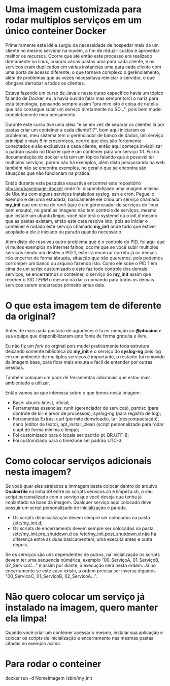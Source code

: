# Uma imagem customizada para rodar multiplos serviços em um único conteiner Docker

Primeiramente esta idéia surgiu da necessidade de hospedar mais de um cliente no mesmo servidor na nuvem, a fim de reduzir custos e aproveitar melhor os recursos. Ocorre que até então este processo era realizado diretamente no linux, criando várias pastas uma para cada cliente, e os serviços eram duplicados em várias instancias uma para cada cliente com uma porta de acesso diferente, o que tornava complexo o gerênciamento, além de problemas que as vezes necessitava reiniciar o servidor, o que obrigava derrubar a todos os clientes.

Estava fazendo um curso de Java e neste curso específico havia um tópico falando de Docker, eu já havia ouvido falar mas sempre torci o nariz para esta técnologia, pensando sempre assim "pra mim isto é coisa de nutella que não consegue subir um serviço diretamente no SO...", pois bem mudei completamente meu pensamento.

Durante este curso tive uma idéia "e se em vez de separar os clientes lá por pastas criar um conteiner a cada cliente?!?", bom aqui iniciaram os problemas, meu sistema tem o gerênciador de banco de dados, um serviço principal e mais 6 microserviços, ocorre que eles são fortemente conectados e são exclusivos a cada cliente, então aqui começa inviabilizar o padrão usado no Docker que é um conteiner para um serviço 1:1. Fui na documentação do docker e lá tem um tópico falando que é possivel ter multiplos serviços, porem não há exemplos, além disto pesquisando na web também não se encontra exemplos, no geral o que se encontra são situações que não funcionam na pratica.

Então durante esta pesquisa exaustiva encontrei este repositório [phusion/baseimage-docker](https://github.com/phusion/baseimage-docker) onde foi disponibilizado uma imagem mínima de Ubuntu com alguns serviços instalados syslog, ssh e cron. Peguei o exemplo e dei uma estudada, basicamente ele criou um serviço chamado **my_init** que em cima do *runit* (que é um gerenciador de serviços do linux bem enxuto), no geral as imagens não tem controle de serviços, mesmo que instale um ubuntu limpo, você não terá o systemd ou o init.d mesmo que as pastas existam, então este cara resolve isto, pois ao iniciar o conteiner é rodado este serviço chamado **my_init** onde tudo que estiver acoplado a ele é iniciado ou parado quando necessário.

Além disto ele resolveu outro problema que é o controle do PID, foi aqui que vi muitos exemplos na internet falhos, ocorre que se você subir multiplos serviços sendo um destes o PID 1, este irá encerrar correto já os demais irão encerrar de forma abrupta, situação que não queremos, pois podemos corromper um banco ou arquivo fazendo isto. Como ele sobe o PID 1 em cima de um script customizado e este faz todo controle dos demais serviços, se encerrarmos o conteiner, o serviço do **my_init** assim que receber o *SIG TERM* o mesmo irá dar o comando para todos os demais serviços serem encerrados primeiro antes dele.

# O que esta imagem tem de diferente da original?

Antes de mais nada gostaria de agradecer e fazer menção ao **@phusion** e sua equipe que disponibilizaram este fonte de forma gratuíta e livre.

Eu não fiz um *fork* do orginal pois mudei praticamente toda estrutura deixando somente biblioteca do **my_init** e o serviço do **syslog-ng** pois log em um ambiente de multiplos serviços é importante, o restante foi removido da imagem base, para ficar mais enxuta e facil de entender por outras pessoas.

Também coloquei um pack de ferramentas adicionais que estou mais ambientado a utilizar.

Então vamos ao que interessa sobre o que temos nesta imagem:

* Base: ubuntu:latest, oficial;
* Ferramentas essencias: runit (gerenciador de serviços), psmisc (para controle de kill e arvor de processos), syslog-ng (para registro de log);
* Ferramentas Extras: curl (permite donwloads), tar (descompactação), nano (editor de texto), apt_install_clean (script personalizado para rodar o apt de forma minima e limpa);
* Foi customizado para o locale ser padrão pt_BR.UTF-8;
* Foi customizado para o timezone ser padrão UTC-3.

# Como colocar serviços adicionais nesta imagem?

Se você quer eles atrelados a immagem basta colocar dentro do arquivo **Dockerfile** na linha 69 entre os scripts servicos.sh e limpeza.sh, o seu script personalizado com o serviço que você deseja que tenha já implantado na base da imagem. Qualquer serviço aqui colocado deve possuir um script personalizado de inicialização e parada.

* Os scripts de inicialização devem sempre ser colocados na pasta /etc/my_init.d;
* Os scripts de encerramento devem sempre ser colocados na pasta /etc/my_init.pre_shutdown.d ou /etc/my_init.post_shutdown.d não ha diferença entre as duas basicamentem, uma executa antes e outra depois.

Se os serviços são uns dependentes de outros, na inicialização os scripts devem ter uma sequencia númérica, exemplo "00_ServiçoA, 01_ServiçoB, 02_ServicoC..." e assim por diante, a execução será nesta ordem. Já no encerramento se este caso existir, a ordem precisa ser inversa digamos "00_ServicoC, 01_ServicoB, 02_ServicoA...".

# Não quero colocar um serviço já instalado na imagem, quero manter ela limpa!

Quando você criar um conteiner acessar o mesmo, instalar sua aplicação e colocar os scripts de inicialização e encerramento nas mesmas pastas citadas no exemplo acima.

# Para rodar o conteiner

docker run -d NomeImagem /sbin/my_init 



